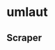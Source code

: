 # umlaut
## Scraper

<!---
#TODO rename Scraper to ScrapeRunner, should perhaps also be an intrface to share code between runners
![Schematic of the layout of scraper umlaut](../readme_docs/umlaut_layout.png?raw=true "Umlaut (Scraper) Layout")
-->
